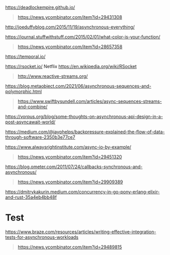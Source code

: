 https://deadlockempire.github.io/
> https://news.ycombinator.com/item?id=29431308

http://joeduffyblog.com/2015/11/19/asynchronous-everything/

https://journal.stuffwithstuff.com/2015/02/01/what-color-is-your-function/
> https://news.ycombinator.com/item?id=28657358

https://temporal.io/

https://rsocket.io/ Netflix https://en.wikipedia.org/wiki/RSocket
> http://www.reactive-streams.org/

https://blog.metaobject.com/2021/06/asynchronous-sequences-and-polymorphic.html
> https://www.swiftbysundell.com/articles/async-sequences-streams-and-combine/

https://vorpus.org/blog/some-thoughts-on-asynchronous-api-design-in-a-post-asyncawait-world/

https://medium.com/@jayphelps/backpressure-explained-the-flow-of-data-through-software-2350b3e77ce7

https://www.alwaysrightinstitute.com/async-io-by-example/
> https://news.ycombinator.com/item?id=29451320

https://blog.ometer.com/2011/07/24/callbacks-synchronous-and-asynchronous/
> https://news.ycombinator.com/item?id=29909389

https://dmitrykakurin.medium.com/concurrency-in-go-pony-erlang-elixir-and-rust-35a4eb4bb48f

# Test
https://www.braze.com/resources/articles/writing-effective-integration-tests-for-asynchronous-workloads
> https://news.ycombinator.com/item?id=29489815